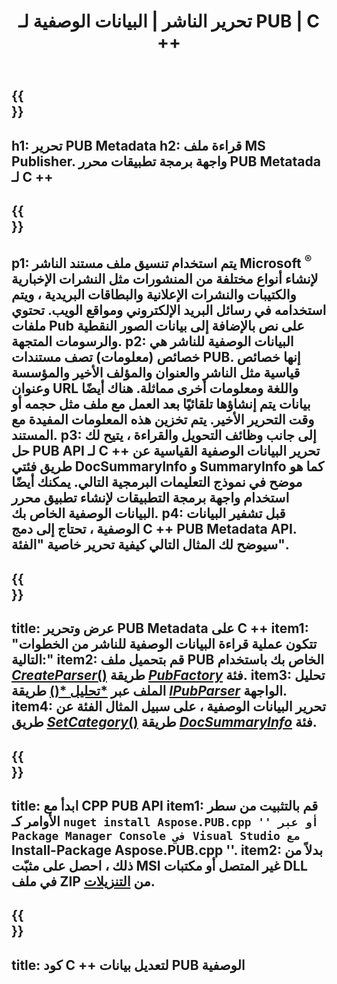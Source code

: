 ﻿---
translation: true
template: /_templates/metadata-cpp.md
title: تحرير الناشر | البيانات الوصفية لـ PUB | C ++
description: قراءة بيانات تعريف ملفات Publisher باستخدام PUB C ++ API Solution. تمنحك واجهة برمجة تطبيقات C ++ المحلية الوصول إلى خصائص SummaryInfo و DocSummaryInfo.
url: /cpp/metadata/pub/
metakeywords: تحرير البيانات الوصفية للناشر ، البيانات الوصفية لملف الناشر ، محرر البيانات الوصفية للناشر ، قراءة البيانات الوصفية لملف الناشر ، قراءة البيانات الوصفية للناشر
family: pub
platformtag: cpp
feature: metadata
aliases: /cpp/metadata/
---

{{<section banner>}}
---
h1: تحرير PUB Metadata
h2: قراءة ملف MS Publisher. واجهة برمجة تطبيقات محرر PUB Metatada لـ C ++
---

{{<section overview>}}
---
p1: يتم استخدام تنسيق ملف مستند الناشر Microsoft <sup> ® </sup> لإنشاء أنواع مختلفة من المنشورات مثل النشرات الإخبارية والكتيبات والنشرات الإعلانية والبطاقات البريدية ، ويتم استخدامه في رسائل البريد الإلكتروني ومواقع الويب. تحتوي ملفات Pub على نص بالإضافة إلى بيانات الصور النقطية والرسومات المتجهة.
p2: البيانات الوصفية للناشر هي خصائص (معلومات) تصف مستندات PUB. إنها خصائص قياسية مثل الناشر والعنوان والمؤلف الأخير والمؤسسة وعنوان URL واللغة ومعلومات أخرى مماثلة. هناك أيضًا بيانات يتم إنشاؤها تلقائيًا بعد العمل مع ملف مثل حجمه أو وقت التحرير الأخير. يتم تخزين هذه المعلومات المفيدة مع المستند.
p3: إلى جانب وظائف التحويل والقراءة ، يتيح لك حل PUB API لـ C ++ تحرير البيانات الوصفية القياسية عن طريق فئتي DocSummaryInfo و SummaryInfo كما هو موضح في نموذج التعليمات البرمجية التالي. يمكنك أيضًا استخدام واجهة برمجة التطبيقات لإنشاء تطبيق محرر البيانات الوصفية الخاص بك.
p4: قبل تشفير البيانات الوصفية ، تحتاج إلى دمج C ++ PUB Metadata API. سيوضح لك المثال التالي كيفية تحرير خاصية "الفئة".
---

{{<section feature1>}}
---
title: عرض وتحرير PUB Metadata على C ++
item1: "تتكون عملية قراءة البيانات الوصفية للناشر من الخطوات التالية:"
item2: قم بتحميل ملف PUB الخاص بك باستخدام [*CreateParser*()](https://reference.aspose.com/pub/cpp/class/aspose.pub.pub_factory#a88c04c4c35d45ee8febc7e1554d03c4b) طريقة [*PubFactory*](https://reference.aspose.com/pub/cpp/class/aspose.pub.pub_factory) فئة.
item3: تحليل الملف عبر [*تحليل *()](https://reference.aspose.com/pub/cpp/class/aspose.pub.i_pub_parser#ae9fc7043f382a5b4a7b694f0fe477915) طريقة [*IPubParser*](https://reference.aspose.com/pub/cpp/class/aspose.pub.i_pub_parser) الواجهة.
item4: تحرير البيانات الوصفية ، على سبيل المثال الفئة عن طريق [*SetCategory*()](https://reference.aspose.com/pub/cpp/class/aspose.pub.doc_summary_info#a2e023fe8e8ecd0bf03bb6c9d561f8fec) طريقة [*DocSummaryInfo*](https:/DocSummaryInfo*]/apireference.aspose.com/pub/cpp/class/aspose.pub.doc_summary_info) فئة.
---

{{<section feature2>}}
---
title: ابدأ مع CPP PUB API
item1: قم بالتثبيت من سطر الأوامر كـ `` nuget install Aspose.PUB.cpp '' أو عبر Package Manager Console في Visual Studio مع `` Install-Package Aspose.PUB.cpp ''.
item2: بدلاً من ذلك ، احصل على مثبّت MSI غير المتصل أو مكتبات DLL في ملف ZIP من [التنزيلات](https://releases.aspose.com/pub/cpp/).
---

{{<section codeexample>}}
---
title: كود C ++ لتعديل بيانات PUB الوصفية
---

